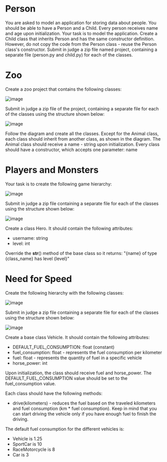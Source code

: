 # Person
You are asked to model an application for storing data about people. You should be able to have a Person and a Child. Every person receives name and age upon initialization. Your task is to model the application.
Create a Child class that inherits Person and has the same constructor definition. However, do not copy the code from the Person class - reuse the Person class's constructor.
Submit in judge a zip file named project, containing a separate file (person.py and child.py) for each of the classes.


# Zoo
Create a zoo project that contains the following classes: 

![image](https://user-images.githubusercontent.com/104040753/199492972-9163efff-9174-4981-b51a-3a05a538dcda.png)

Submit in judge a zip file of the project, containing a separate file for each of the classes using the structure shown below:

![image](https://user-images.githubusercontent.com/104040753/199493018-37067f69-62c8-4b8f-bc4d-9c65fe52f732.png)

Follow the diagram and create all the classes. Except for the Animal class, each class should inherit from another class, as shown in the diagram. The Animal class should receive a name - string upon initialization.
Every class should have a constructor, which accepts one parameter: name


# Players and Monsters
Your task is to create the following game hierarchy: 

![image](https://user-images.githubusercontent.com/104040753/199504384-991550ae-2942-4cc8-92cc-36d0a1e182fb.png)

Submit in judge a zip file containing a separate file for each of the classes using the structure shown below:

![image](https://user-images.githubusercontent.com/104040753/199504411-74e2291c-c509-46b0-a19e-9d35e319eb7a.png)

Create a class Hero. It should contain the following attributes:
- username: string
- level: int

Override the __str__() method of the base class so it returns: "{name} of type {class_name} has level {level}"


# Need for Speed
Create the following hierarchy with the following classes: 

![image](https://user-images.githubusercontent.com/104040753/199505236-58e980a6-1b61-4e45-84e2-7e0f58d42240.png)

Submit in judge a zip file containing a separate file for each of the classes using the structure shown below:

![image](https://user-images.githubusercontent.com/104040753/199505282-9cc56c3d-7a03-422d-87f8-5263d66eae59.png)

Create a base class Vehicle. It should contain the following attributes:
- DEFAULT_FUEL_CONSUMPTION: float (constant)
- fuel_consumption: float - represents the fuel consumption per kilometer
- fuel: float - represents the quantity of fuel in a specific vehicle
- horse_power: int

Upon initialization, the class should receive fuel and horse_power. The DEFAULT_FUEL_CONSUMPTION value should be set to the fuel_consumption value. 

Each class should have the following methods:
- drive(kilometers) - reduces the fuel based on the traveled kilometers and fuel consumption (km * fuel consumption). Keep in mind that you can start driving the vehicle only if you have enough fuel to finish the driving.

The default fuel consumption for the different vehicles is:
- Vehicle is 1.25
- SportCar is 10
- RaceMotorcycle is 8
- Car is 3

